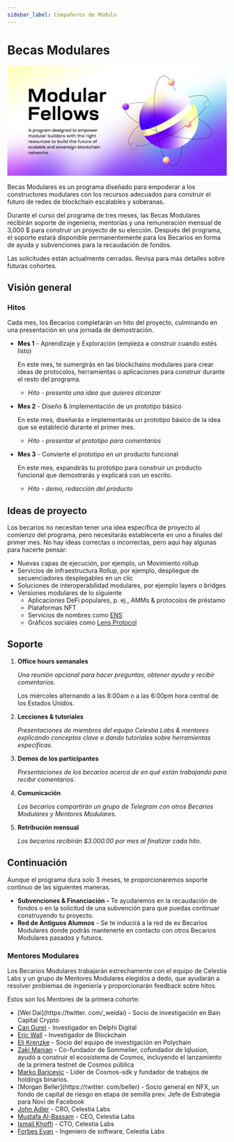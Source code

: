 ```yaml
---
sidebar_label: Compañeros de Módulo
---
```


# Becas Modulares

![Becas Modulares](/img/modular_fellows.jpg)

Becas Modulares es un programa diseñado para empoderar a los constructores modulares con los recursos adecuados para construir el futuro de redes de blockchain escalables y soberanas.

Durante el curso del programa de tres meses, las Becas Modulares recibirán soporte de ingeniería, mentorías y una remuneración mensual de 3,000 $ para construir un proyecto de su elección. Después del programa, el soporte estará disponible permanentemente para los Becarios en forma de ayuda y subvenciones para la recaudación de fondos.

Las solicitudes están actualmente cerradas. Revisa para más detalles sobre futuras cohortes.

## Visión general

### Hitos

Cada mes, los Becarios completarán un hito del proyecto, culminando en una presentación en una jornada de demostración.

- **Mes 1** - Aprendizaje y Exploración (empieza a construir cuando estés listo)

  En este mes, te sumergirás en las blockchains modulares para crear ideas de protocolos, herramientas o aplicaciones para construir durante el resto del programa.

  - *Hito - presenta una idea que quieres alcanzar*

- **Mes 2** - Diseño & Implementación de un prototipo básico

  En este mes, diseñarás e implementarás un prototipo básico de la idea que se estableció durante el primer mes.

  - *Hito - presentar el prototipo para comentarios*

- **Mes 3** - Convierte el prototipo en un producto funcional

  En este mes, expandirás tu prototipo para construir un producto funcional que demostrarás y explicará con un escrito.

  - *Hito - demo, redacción del producto*

## Ideas de proyecto

Los becarios no necesitan tener una idea específica de proyecto al comienzo del programa, pero necesitarás establecerte en uno a finales del primer mes. No hay ideas correctas o incorrectas, pero aquí hay algunas para hacerte pensar:

- Nuevas capas de ejecución, por ejemplo, un Movimiento rollup
- Servicios de infraestructura Rollup, por ejemplo, despliegue de secuenciadores desplegables en un clic
- Soluciones de interoperabilidad modulares, por ejemplo layers o bridges
- Versiones modulares de lo siguiente
  - Aplicaciones DeFi populares, p. ej., AMMs & protocolos de préstamo
  - Plataformas NFT
  - Servicios de nombres como [ENS](https://etherscan.io/token/0xC18360217D8F7Ab5e7c516566761Ea12Ce7F9D72#code)
  - Gráficos sociales como [Lens Protocol](https://lens.xyz/)

## Soporte

1. **Office hours semanales**

    *Una reunión opcional para hacer preguntas, obtener ayuda y recibir comentarios.*

    Los miércoles alternando a las 8:00am o a las 6:00pm hora central de los Estados Unidos.

2. **Lecciones & tutoriales**

    *Presentaciones de miembros del equipo Celestia Labs & mentores explicando conceptos clave o dando tutoriales sobre herramientas específicas.*

3. **Demos de los participantes**

    *Presentaciones de los becarios acerca de en qué están trabajando para recibir comentarios.*

4. **Comunicación**

    *Los becarios compartirán un grupo de Telegram con otros Becarios Modulares y Mentores Modulares.*

5. **Retribución mensual**

    *Los becarios recibirán $3.000.00 por mes al finalizar cada hito.*

## Continuación

Aunque el programa dura solo 3 meses, te proporcionaremos soporte continuo de las siguientes maneras.

- **Subvenciones & Financiación -** Te ayudaremos en la recaudación de fondos o en la solicitud de una subvención para que puedas continuar construyendo tu proyecto.
- **Red de Antiguos Alumnos** - Se te inducirá a la red de ex Becarios Modulares donde podrás mantenerte en contacto con otros Becarios Modulares pasados y futuros.

### Mentores Modulares

Los Becarios Modulares trabajarán estrechamente con el equipo de Celestia Labs y un grupo de Mentores Modulares elegidos a dedo, que ayudarán a resolver problemas de ingeniería y proporcionarán feedback sobre hitos.

Estos son los Mentores de la primera cohorte:

- [Wei Dai](https://twitter. com/_weidai) - Socio de investigación en Bain Capital Crypto
- [Can Gurel](https://twitter.com/CannnGurel) - Investigador en Delphi Digital
- [Eric Wall](https://twitter.com/ercwl) - Investigador de Blockchain
- [Eli Krenzke](https://twitter.com/eKRENZKE) - Socio del equipo de investigación en Polychain
- [Zaki Manian](https://twitter.com/zmanian) - Co-fundador de Sommelier, cofundador de Iqlusion, ayudó a construir el ecosistema de Cosmos, incluyendo el lanzamiento de la primera testnet de Cosmos pública
- [Marko Baricevic](https://twitter.com/mark0baricevic) - Lider de Cosmos-sdk y fundador de trabajos de holdings binarios.
- [Morgan Beller](https://twitter. com/beller) - Socio general en NFX, un fondo de capital de riesgo en etapa de semilla prev. Jefe de Estrategia para Novi de Facebook
- [John Adler](https://twitter.com/jadler0) - CRO, Celestia Labs
- [Mustafa Al-Bassam](https://twitter.com/musalbas) - CEO, Celestia Labs
- [Ismail Khoffi](https://twitter.com/KreuzUQuer) - CTO, Celestia Labs
- [Forbes Evan](https://twitter.com/evansforbes) - Ingeniero de software, Celestia Labs
